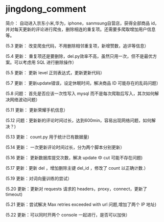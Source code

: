 # jingdong_comment

简介： 自动进入京东小米,华为，iphone，sanmsung自营店，获得全部商品 id，并对每天更新的评论进行爬虫，删除相连的重复项。还需要多爬取增加用户信息等。

(5.3 更新： 改变爬虫代码，不用删除相邻重复项，新增赞数，追评等信息）

(5.4 更新： 重复项还是要删除，del.py效率不高，虽然只用一次，但不是最优方案。可以考虑用 SQL 进行删除操作）

(5.5 更新： 更新 level 正则表达式，更新更新代码）

(5.7 更新： 更新update错误，设定休眠时间，解决商品 ID 可能存在的乱码问题）

(5.8 问题： 首先是否应该一次性写入 mysql 而不是每次爬取后写入，其次如何解决网络波动问题）

(5.11 更新： 更新荣耀手机信息）

(5.12 问题：更新新的评论时间过长，达到600min，容易出现网络问题，如何解决？)

(5.13 更新：  count.py 用于统计已有数据量)

(5.14 更新： 一次更新评论时间过长，分为两个脚本分别更新）

(5.16 更新： 更新数据库提交次数，解决 update 中 cut 可能不存在问题)

(5.17 更新：更新 del ，增加删除主键 del_id ，修改了 count 以正确计数.）

(5.19 更新：对词向量训练的尝试）

(5.20 更新：更新对 requests 请求的 headers，proxy，connect，更新了 timeout)

(5.21 更新：尝试解决 Max retries exceeded with url 问题,增加了两个 IP 地址)

(5.22 更新：可以同时开两个 console 一起进行，是否可以加快）

